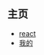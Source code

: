 ## 主页

* [react](https://github.com/GaoXianS/React_antd)
* [我的](https://gaoxians.github.io/src/index.html)